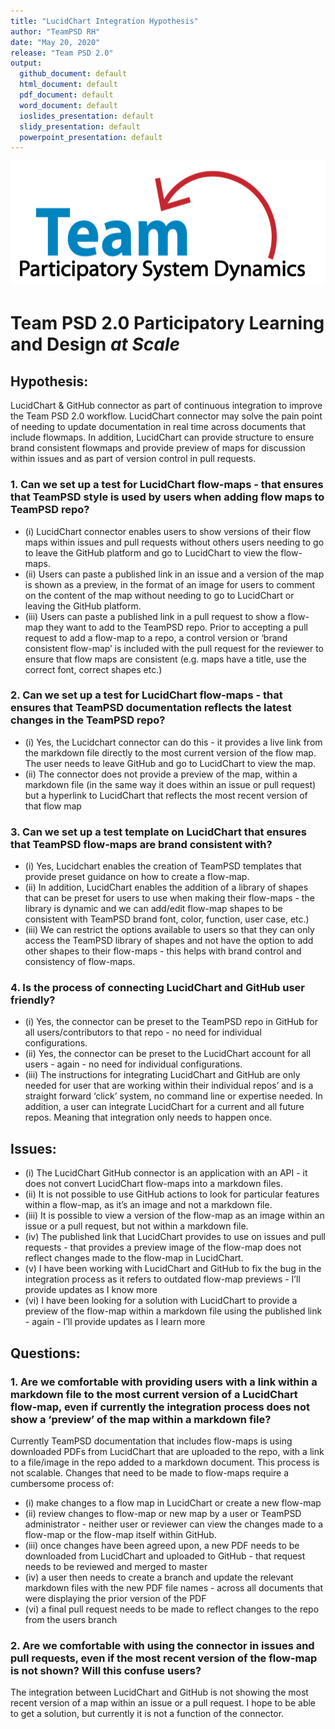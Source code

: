 ```yaml
---
title: "LucidChart Integration Hypothesis"
author: "TeamPSD RH"
date: "May 20, 2020"
release: "Team PSD 2.0"
output: 
  github_document: default
  html_document: default
  pdf_document: default
  word_document: default
  ioslides_presentation: default
  slidy_presentation: default
  powerpoint_presentation: default
---
```




<img src = "https://github.com/lzim/teampsd/blob/teampsd_style/teampsd_logo/team_psd_logo_sm.png"
     height = "200" width = "600">  

# Team PSD 2.0 Participatory Learning and Design _at Scale_

## Hypothesis:
LucidChart & GitHub connector as part of continuous integration to improve the Team PSD 2.0 workflow. LucidChart connector may solve the pain point of needing to update documentation in real time across documents that include flowmaps. In addition, LucidChart can provide structure to ensure brand consistent flowmaps and provide preview of maps for discussion within issues and as part of version control in pull requests.

### 1. Can we set up a test for LucidChart flow-maps - that ensures that TeamPSD style is used by users when adding flow maps to TeamPSD repo?
- (i) LucidChart connector enables users to show versions of their flow maps within issues and pull requests without others users needing to go to leave the GitHub platform and go to LucidChart to view the flow-maps.
- (ii) Users can paste a published link in an issue and a version of the map is shown as a preview, in the format of an image for users to comment on the content of the map without needing to go to LucidChart or leaving the GitHub platform.
- (iii) Users can paste a published link in a pull request to show a flow-map they want to add to the TeamPSD repo. Prior to accepting a pull request to add a flow-map to a repo, a control version or ‘brand consistent flow-map’ is included with the pull request for the reviewer to ensure that flow maps are consistent (e.g. maps have a title, use the correct font, correct shapes  etc.) 


### 2. Can we set up a test for LucidChart flow-maps - that ensures that TeamPSD documentation reflects the latest changes in the TeamPSD repo?
- (i) Yes, the Lucidchart connector can do this - it provides a live link from the markdown file directly to the most current version of the flow map. The user needs to leave GitHub and go to LucidChart to view the map. 
- (ii) The connector does not provide a preview of the map, within a markdown file (in the same way it does within an issue or pull request) but a hyperlink  to LucidChart that reflects the most recent  version of that flow map


### 3. Can we set up a test template on LucidChart that ensures that TeamPSD flow-maps  are brand consistent with?
- (i) Yes, Lucidchart enables the creation of TeamPSD templates that provide preset guidance on how to create a flow-map. 
- (ii) In addition, LucidChart enables the addition of a library of shapes that can be preset for users to use when making their flow-maps - the library is dynamic and we can add/edit flow-map shapes to be consistent with TeamPSD brand font, color, function, user case,  etc.)  
- (iii) We can restrict the options available to users so that they can only access the TeamPSD library of shapes and not have the option to add other shapes to their flow-maps - this helps with  brand control and consistency of flow-maps.

### 4. Is the process of connecting LucidChart and GitHub user friendly?
- (i) Yes, the connector can be preset to the TeamPSD repo in GitHub for all users/contributors to that repo - no need for individual configurations.
- (ii) Yes, the connector can be preset to the LucidChart account for all users - again - no need for individual configurations.
- (iii) The instructions for integrating LucidChart and GitHub are only needed for user that are working within their individual repos’ and is a straight forward ‘click’ system, no command line or expertise needed. In addition, a user can integrate LucidChart for a current and all future repos. Meaning that integration only needs to happen once.

## Issues:
- (i) The LucidChart GitHub connector is an application with an API - it does not convert LucidChart flow-maps into a markdown files.  
- (ii) It is not possible to use GitHub actions to look for particular features within a flow-map, as it’s an image and not a markdown file. 
- (iii) It is possible to view a version of the flow-map as an image within an issue or a pull request, but not within a markdown file.
- (iv) The published link that LucidChart provides to use on issues and pull requests - that provides a preview image of the flow-map does not reflect changes made to the flow-map in LucidChart.
- (v) I have been working with LucidChart and GitHub to fix the bug in the integration process as it refers to outdated flow-map previews - I’ll provide updates as I know more
- (vi) I have been looking for a solution with LucidChart to provide a preview of the flow-map within a markdown file using the published link - again - I’ll provide updates as I learn more 

## Questions:
### 1. Are we comfortable with providing users with a link within a markdown file to the most current version of a LucidChart flow-map, even if currently the integration process does not show a ‘preview’ of the map within a markdown file?
Currently TeamPSD documentation that includes flow-maps is using downloaded PDFs from LucidChart that are uploaded to the repo, with a link to a file/image in the repo added to a markdown document.  This process is not scalable.  Changes that need to be made to flow-maps require a cumbersome process of:
- (i)   make changes to a flow map in LucidChart or create a new flow-map
- (ii)  review changes to flow-map or new map by a user or TeamPSD administrator -  neither user or reviewer can view the changes made to a flow-map or the flow-map itself within GitHub.
- (iii) once changes have been agreed upon, a new PDF needs to be downloaded from LucidChart and uploaded to GitHub - that request needs to be reviewed and merged to master
- (iv) a user then needs to create a branch and update the relevant markdown files with the new PDF file names - across all documents that were displaying the prior version of the PDF
- (vi) a final pull request needs to be made to reflect changes to the repo from the users branch

### 2. Are we comfortable with using the connector in issues and pull requests, even if the most recent version of the flow-map is not shown? Will this confuse users?
The integration between LucidChart and GitHub is not showing the most recent version of a map within an issue or a pull request.  I hope to be able to get a solution, but currently it is not a function of the connector.
